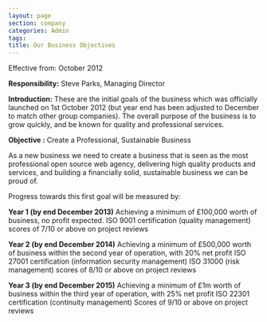 ```yaml
---
layout: page
section: company
categories: Admin
tags:
title: Our Business Objectives
---
```


Effective from:
October 2012

**Responsibility:**
Steve Parks, Managing Director

**Introduction:**
These are the initial goals of the business which was officially launched on 1st October 2012 (but year end has been adjusted to December to match other group companies). The overall purpose of the business is to grow quickly, and be known for quality and professional services.

**Objective :** Create a Professional, Sustainable Business

As a new business we need to create a business that is seen as the most professional open source web agency, delivering high quality products and services, and building a financially solid, sustainable business we can be proud of.

Progress towards this first goal will be measured by:

**Year 1 (by end December 2013)**
Achieving a minimum of £100,000 worth of business, no profit expected.
ISO 9001 certification (quality management)
scores of 7/10 or above on project reviews

**Year 2 (by end December 2014)**
Achieving a minimum of £500,000 worth of business within the second year of operation, with 20% net profit
ISO 27001 certification (information security management)
ISO 31000 (risk management)
scores of 8/10 or above on project reviews

**Year 3 (by end December 2015)**
Achieving a minimum of £1m worth of business within the third year of operation, with 25% net profit
ISO 22301 certification (continuity management)
Scores of 9/10 or above on project reviews
